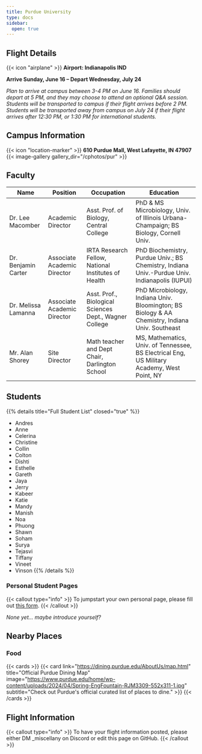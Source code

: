 ```yaml
---
title: Purdue University
type: docs
sidebar:
  open: true
---
```


## Flight Details
{{< icon "airplane" >}} **Airport: Indianapolis IND**

**Arrive Sunday, June 16 – Depart Wednesday, July 24**

*Plan to arrive at campus between 3-4 PM on June 16. Families should depart at 5 PM, and they may choose to attend an optional Q&A session. Students will be transported to campus if their flight arrives before 2 PM. Students will be transported away from campus on July 24 if their flight arrives after 12:30 PM, or 1:30 PM for international students.*

## Campus Information
{{< icon "location-marker" >}} **610 Purdue Mall, West Lafayette, IN 47907**
{{< image-gallery gallery_dir="/cphotos/pur" >}}

## Faculty
   Name                             | Position                      | Occupation | Education
------------------------------------|-----------                    |------------|----------
Dr. Lee Macomber | Academic Director             |   Asst. Prof. of Biology, Central College |  PhD & MS Microbiology, Univ. of Illinois Urbana-Champaign; BS Biology, Cornell Univ.
Dr. Benjamin Carter | Associate Academic Director   | IRTA Research Fellow, National Institutes of Health | PhD Biochemistry, Purdue Univ.; BS Chemistry, Indiana Univ.-Purdue Univ. Indianapolis (IUPUI)
Dr. Melissa Lamanna | Associate Academic Director   |  Asst. Prof., Biological Sciences Dept., Wagner College |  PhD Microbiology, Indiana Univ. Bloomington; BS Biology & AA Chemistry, Indiana Univ. Southeast
Mr. Alan Shorey | Site Director |  Math teacher and Dept Chair, Darlington School |  MS, Mathematics, Univ. of Tennessee, BS Electrical Eng, US Military Academy, West Point, NY

## Students
{{% details title="Full Student List" closed="true" %}}
- Andres
- Anne
- Celerina
- Christine
- Collin
- Colton
- Dishti
- Esthelle
- Gareth
- Jaya
- Jerry
- Kabeer
- Katie
- Mandy
- Manish
- Noa
- Phuong
- Shawn
- Soham
- Surya
- Tejasvi
- Tiffany
- Vineet
- Vinson
{{% /details %}}

### Personal Student Pages
{{< callout type="info" >}}
  To jumpstart your own personal page, please fill out [this form](https://forms.gle/s1V3k5tkwCVpmKxc6).
{{< /callout >}}

*None yet... maybe introduce yourself?*

## Nearby Places
### Food
{{< cards >}}
  {{< card link="https://dining.purdue.edu/AboutUs/map.html" title="Official Purdue Dining Map" image="https://www.purdue.edu/home/wp-content/uploads/2024/04/Spring-EngFountain-RJM3309-552x311-1.jpg" subtitle="Check out Purdue's official curated list of places to dine." >}}
{{< /cards >}}


## Flight Information
{{< callout type="info" >}}
  To have your flight information posted, please either DM _miscellany on Discord or edit this page on GitHub.
{{< /callout >}}
